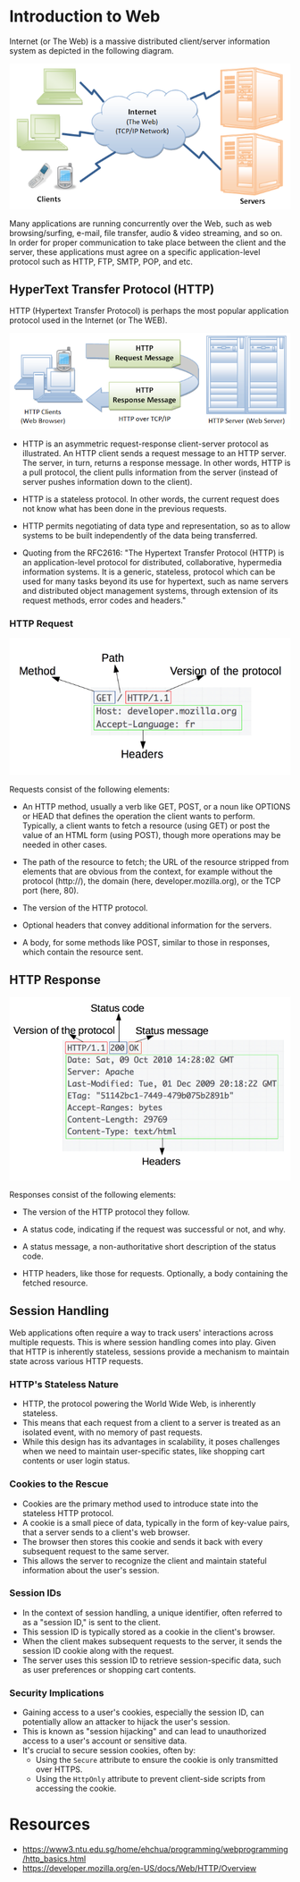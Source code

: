 # Introduction to Web

Internet (or The Web) is a massive distributed client/server information system as depicted in the following diagram.

![The Web](images/TheWeb.png)

Many applications are running concurrently over the Web, such as web browsing/surfing, e-mail, file transfer, audio & video streaming, and so on.  In order for proper communication to take place between the client and the server, these applications must agree on a specific application-level protocol such as HTTP, FTP, SMTP, POP, and etc.

## HyperText Transfer Protocol (HTTP)

HTTP (Hypertext Transfer Protocol) is perhaps the most popular application protocol used in the Internet (or The WEB).

![HTTP](images/HTTP.png)

- HTTP is an asymmetric request-response client-server protocol as illustrated.  An HTTP client sends a request message to an HTTP server.  The server, in turn, returns a response message.  In other words, HTTP is a pull protocol, the client pulls information from the server (instead of server pushes information down to the client).

- HTTP is a stateless protocol. In other words, the current request does not know what has been done in the previous requests.

- HTTP permits negotiating of data type and representation, so as to allow systems to be built independently of the data being transferred.

- Quoting from the RFC2616: "The Hypertext Transfer Protocol (HTTP) is an application-level protocol for distributed, collaborative, hypermedia information systems. It is a generic, stateless, protocol which can be used for many tasks beyond its use for hypertext, such as name servers and distributed object management systems, through extension of its request methods, error codes and headers."

### HTTP Request

![HTTP Request](images/http_request.png)

Requests consist of the following elements:

- An HTTP method, usually a verb like GET, POST, or a noun like OPTIONS or HEAD that defines the operation the client wants to perform. Typically, a client wants to fetch a resource (using GET) or post the value of an HTML form (using POST), though more operations may be needed in other cases.

- The path of the resource to fetch; the URL of the resource stripped from elements that are obvious from the context, for example without the protocol (http://), the domain (here, developer.mozilla.org), or the TCP port (here, 80).

- The version of the HTTP protocol.

- Optional headers that convey additional information for the servers.

- A body, for some methods like POST, similar to those in responses, which contain the resource sent.

## HTTP Response

![HTTP Response](images/http_response.png)

Responses consist of the following elements:

- The version of the HTTP protocol they follow.

- A status code, indicating if the request was successful or not, and why.

- A status message, a non-authoritative short description of the status code.

- HTTP headers, like those for requests.
  Optionally, a body containing the fetched resource.

## Session Handling

Web applications often require a way to track users' interactions across multiple requests. This is where session handling comes into play. Given that HTTP is inherently stateless, sessions provide a mechanism to maintain state across various HTTP requests.

### HTTP's Stateless Nature

- HTTP, the protocol powering the World Wide Web, is inherently stateless.
- This means that each request from a client to a server is treated as an isolated event, with no memory of past requests.
- While this design has its advantages in scalability, it poses challenges when we need to maintain user-specific states, like shopping cart contents or user login status.

### Cookies to the Rescue

- Cookies are the primary method used to introduce state into the stateless HTTP protocol.
- A cookie is a small piece of data, typically in the form of key-value pairs, that a server sends to a client's web browser.
- The browser then stores this cookie and sends it back with every subsequent request to the same server.
- This allows the server to recognize the client and maintain stateful information about the user's session.

### Session IDs

- In the context of session handling, a unique identifier, often referred to as a "session ID," is sent to the client.
- This session ID is typically stored as a cookie in the client's browser.
- When the client makes subsequent requests to the server, it sends the session ID cookie along with the request.
- The server uses this session ID to retrieve session-specific data, such as user preferences or shopping cart contents.

### Security Implications

- Gaining access to a user's cookies, especially the session ID, can potentially allow an attacker to hijack the user's session.
- This is known as "session hijacking" and can lead to unauthorized access to a user's account or sensitive data.
- It's crucial to secure session cookies, often by:
  - Using the `Secure` attribute to ensure the cookie is only transmitted over HTTPS.
  - Using the `HttpOnly` attribute to prevent client-side scripts from accessing the cookie.

# Resources

- https://www3.ntu.edu.sg/home/ehchua/programming/webprogramming/http_basics.html
- https://developer.mozilla.org/en-US/docs/Web/HTTP/Overview
